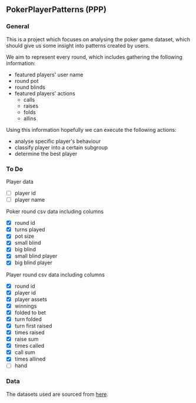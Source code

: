PokerPlayerPatterns (PPP)
-------------------------

### General

This is a project which focuses on analysing 
the poker game dataset, which should give us 
some insight into patterns created by users.

We aim to represent every round, which includes 
gathering the following information:
- featured players' user name
- round pot
- round blinds
- featured players' actions
	 - calls
	 - raises
	 - folds
	 - allins

Using this information hopefully we can execute
the following actions:
- analyse specific player's behaviour
- classify player into a certain subgroup
- determine the best player

### To Do

Player data
- [ ] player id
- [ ] player name

Poker round csv data including columns
- [x] round id
- [x] turns played
- [x] pot size
- [x] small blind
- [x] big blind
- [x] small blind player
- [x] big blind player

Player round csv data including columns
- [x] round id
- [x] player id
- [x] player assets
- [x] winnings
- [x] folded to bet
- [x] turn folded
- [x] turn first raised
- [x] times raised
- [x] raise sum
- [x] times called
- [x] call sum
- [x] times allined
- [ ] hand

### Data 

The datasets used are sourced from [here](https://www.kaggle.com/smeilz/poker-holdem-games#File198.txt).